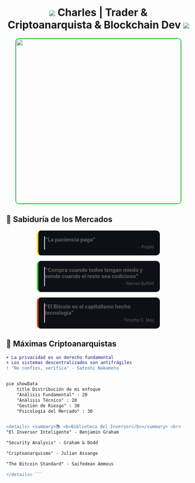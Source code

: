 <h1 align="center"> 
  <img src="https://img.icons8.com/nolan/64/bitcoin.png"/> 
  Charles | Trader & Criptoanarquista & Blockchain Dev
  <img src="https://img.icons8.com/nolan/64/anonymous-mask.png"/>
</h1>

<div align="center">
  <img src="https://media.giphy.com/media/Ld77zD3fF3Run8olIt/giphy.gif" width="450" style="border-radius:10px;border:2px solid #32CD32">
</div>

## 📜 **Sabiduría de los Mercados**

<div style="display:flex;flex-wrap:wrap;gap:15px;justify-content:center;margin-bottom:20px">

<div style="background:#0d1117;padding:1rem;border-radius:10px;border-left:4px solid #FFD700;width:300px">
  <blockquote style="margin:0;padding:0">
  <b>"La paciencia paga"</b>
  <footer style="text-align:right;font-size:0.8em;margin-top:5px">- Propio</footer>
  </blockquote>
</div>

<div style="background:#0d1117;padding:1rem;border-radius:10px;border-left:4px solid #32CD32;width:300px">
  <blockquote style="margin:0;padding:0">
  <b>"Compra cuando todos tengan miedo y vende cuando el resto sea codicioso"</b>
  <footer style="text-align:right;font-size:0.8em;margin-top:5px">- Warren Buffett</footer>
  </blockquote>
</div>

<div style="background:#0d1117;padding:1rem;border-radius:10px;border-left:4px solid #FF4500;width:300px">
  <blockquote style="margin:0;padding:0">
  <b>"El Bitcoin es el capitalismo hecho tecnología"</b>
  <footer style="text-align:right;font-size:0.8em;margin-top:5px">- Timothy C. May</footer>
  </blockquote>
</div>

</div>

## 🔮 **Máximas Criptoanarquistas**
```diff
+ La privacidad es un derecho fundamental
+ Los sistemas descentralizados son antifrágiles
! "No confíes, verifica" - Satoshi Nakamoto


pie showData
    title Distribución de mi enfoque
    "Análisis Fundamental" : 20
    "Análisis Técnico" : 20
    "Gestión de Riesgo" : 30
    "Psicología del Mercado" : 30


<details> <summary>📚 <b>Biblioteca del Inversor</b></summary> <br>
"El Inversor Inteligente" - Benjamin Graham

"Security Analysis" - Graham & Dodd

"Criptoanarquismo" - Julian Assange

"The Bitcoin Standard" - Saifedean Ammous

</details> ```
